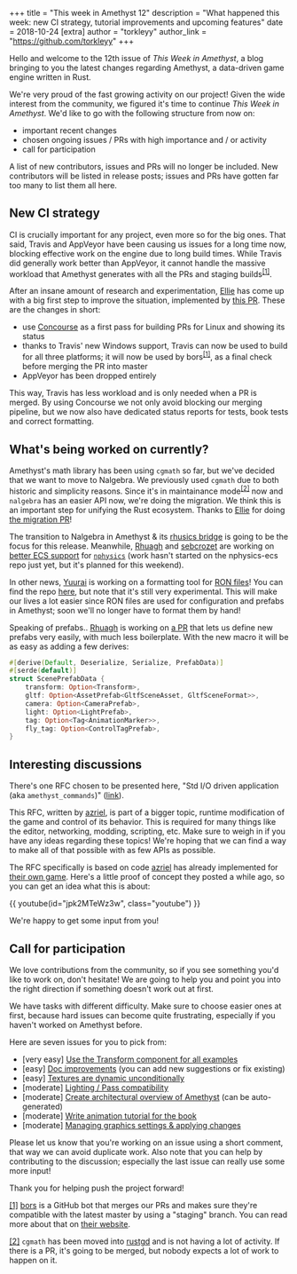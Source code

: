 +++
title = "This week in Amethyst 12"
description = "What happened this week: new CI strategy, tutorial improvements and upcoming features"
date = 2018-10-24
[extra]
author = "torkleyy"
author_link = "https://github.com/torkleyy"
+++

Hello and welcome to the 12th issue of _This Week in Amethyst_, a blog bringing to
you the latest changes regarding Amethyst, a data-driven game engine written in
Rust.

We're very proud of the fast growing activity on our project! Given the wide
interest from the community, we figured it's time to continue
_This Week in Amethyst_. We'd like to go with the following structure from now
on:

* important recent changes
* chosen ongoing issues / PRs with high importance and / or activity
* call for participation

A list of new contributors, issues and PRs will no longer be included. New
contributors will be listed in release posts; issues and PRs have gotten far
too many to list them all here.

## New CI strategy

CI is crucially important for any project, even more so for the big ones. That
said, Travis and AppVeyor have been causing us issues for a long time now,
blocking effective work on the engine due to long build times. While Travis
did generally work better than AppVeyor, it cannot handle the massive workload
that Amethyst generates with all the PRs and staging
builds<sup><a href="#fn1" id="r1">[1]</a></sup>.

After an insane amount of research and experimentation, [Ellie][ell] has come
up with a big first step to improve the situation, implemented by
[this PR][prc]. These are the changes in short:

* use [Concourse][con] as a first pass for building PRs for Linux and showing
  its status
* thanks to Travis' new Windows support, Travis can now be used to build for all
  three platforms; it will now be used by
  bors<sup><a href="#fn1" id="r1">[1]</a></sup>, as a final check before merging
  the PR into master
* AppVeyor has been dropped entirely

[ell]: https://github.com/magnanellie
[prc]: https://github.com/amethyst/amethyst/pull/1047
[con]: https://concourse-ci.org/

This way, Travis has less workload and is only needed when a PR is merged.
By using Concourse we not only avoid blocking our merging pipeline, but we
now also have dedicated status reports for tests, book tests and correct
formatting.

## What's being worked on currently?

Amethyst's math library has been using `cgmath` so far, but we've decided that
we want to move to Nalgebra. We previously used `cgmath` due
to both historic and simplicity reasons. Since it's in maintainance
mode<sup><a href="#fn2" id="r2">[2]</a></sup> now
and `nalgebra` has an easier API now, we're doing the migration.
We think this is an important step for unifying the Rust ecosystem.
Thanks to [Ellie][ell] for doing [the migration PR][prn]!

[nlg]: https://www.nalgebra.org/nalgebra_glm/
[prn]: https://github.com/amethyst/amethyst/pull/1066

The transition to Nalgebra in Amethyst & its [rhusics bridge][brh] is going to
be the focus for this release. Meanwhile, [Rhuagh][rhu] and [sebcrozet][seb]
are working on [better ECS support][npe] for [`nphysics`][nph] (work hasn't
started on the nphysics-ecs repo just yet, but it's planned for this weekend).

[brh]: https://github.com/amethyst/amethyst-rhusics
[rhu]: https://github.com/Rhuagh
[seb]: https://github.com/sebcrozet
[npe]: https://github.com/rustsim/nphysics-ecs
[nph]: https://github.com/rustsim/nphysics

In other news, [Yuurai][yuu] is working on a formatting tool for [RON files][ron]!
You can find the repo [here][rof], but note that it's still very experimental.
This will make our lives a lot easier since RON files are used for configuration
and prefabs in Amethyst; soon we'll no longer have to format them by hand!

[yuu]: https://github.com/Ristarg
[ron]: https://github.com/ron-rs/ron
[rof]: https://github.com/Ristarg/ronfmt

Speaking of prefabs.. [Rhuagh][rhu] is working on [a PR][prd] that lets us define
new prefabs very easily, with much less boilerplate. With the new macro it will
be as easy as adding a few derives:

```rust
#[derive(Default, Deserialize, Serialize, PrefabData)]
#[serde(default)]
struct ScenePrefabData {
    transform: Option<Transform>,
    gltf: Option<AssetPrefab<GltfSceneAsset, GltfSceneFormat>>,
    camera: Option<CameraPrefab>,
    light: Option<LightPrefab>,
    tag: Option<Tag<AnimationMarker>>,
    fly_tag: Option<ControlTagPrefab>,
}
```

[prd]: https://github.com/amethyst/amethyst/pull/1035

## Interesting discussions

There's one RFC chosen to be presented here, 
"Std I/O driven application (aka `amethyst_commands`)" ([link][rfc]).

This RFC, written by [azriel][azr], is part of a bigger topic, runtime
modification of the game and control of its behavior. This is required for
many things like the editor, networking, modding, scripting, etc. Make sure
to weigh in if you have any ideas regarding these topics! We're hoping that
we can find a way to make all of that possible with as few APIs as possible.

The RFC specifically is based on code [azriel][azr] has already implemented for 
[their own game][wil]. Here's a little proof of concept they posted a while ago,
so you can get an idea what this is about:

{{ youtube(id="jpk2MTeWz3w", class="youtube") }}

We're happy to get some input from you!

[rfc]: https://github.com/amethyst/amethyst/issues/999
[azr]: https://github.com/azriel91
[wil]: https://azriel.im/will/

## Call for participation

We love contributions from the community, so if you see something you'd like
to work on, don't hesitate! We are going to help you and point you into the
right direction if something doesn't work out at first.

We have tasks with different difficulty. Make sure to choose easier ones at
first, because hard issues can become quite frustrating, especially if you
haven't worked on Amethyst before.

Here are seven issues for you to pick from:

* [very easy] [Use the Transform component for all examples][is0]
* [easy] [Doc improvements][is1] (you can add new suggestions or fix existing)
* [easy] [Textures are dynamic unconditionally][is2]
* [moderate] [Lighting / Pass compatibility][is3]
* [moderate] [Create architectural overview of Amethyst][is4] (can be auto-
  generated)
* [moderate] [Write animation tutorial for the book][is5]
* [moderate] [Managing graphics settings & applying changes][is6]

Please let us know that you're working on an issue using a short comment,
that way we can avoid duplicate work. Also note that you can help by
contributing to the discussion; especially the last issue can really use
some more input!

Thank you for helping push the project forward!

[is0]: https://github.com/amethyst/amethyst/issues/1053
[is1]: https://github.com/amethyst/amethyst/issues/951
[is2]: https://github.com/amethyst/amethyst/issues/977
[is3]: https://github.com/amethyst/amethyst/issues/855
[is4]: https://github.com/amethyst/amethyst/issues/1044
[is5]: https://github.com/amethyst/amethyst/issues/637
[is6]: https://github.com/amethyst/amethyst/issues/1019

<a href="#r1" id="fn1">[1]</a> [bors][bor] is a GitHub bot that merges our PRs and makes
sure they're compatible with the latest master by using a "staging" branch.
You can read more about that on [their website][bor].

<a href="#r2" id="fn2">[2]</a> `cgmath` has been moved into [rustgd][rgd] and is not
having a lot of activity. If there is a PR, it's going to be merged, but
nobody expects a lot of work to happen on it.

[bor]: https://bors.tech/
[rgd]: https://github.com/rustgd/

